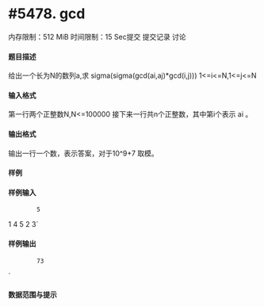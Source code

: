 
# #5478. gcd
内存限制：512 MiB 时间限制：15 Sec提交 提交记录 讨论
#### 题目描述
给出一个长为N的数列a,求
sigma(sigma(gcd(ai,aj)*gcd(i,j)))
1<=i<=N,1<=j<=N

#### 输入格式
第一行两个正整数N,N<=100000
接下来一行共n个正整数，其中第i个表示 ai 。

#### 输出格式
输出一行一个数，表示答案，对于10^9+7 取模。

#### 样例

#### 样例输入

			5
1 4 5 2 3`
#### 样例输出

			73
`
#### 数据范围与提示

